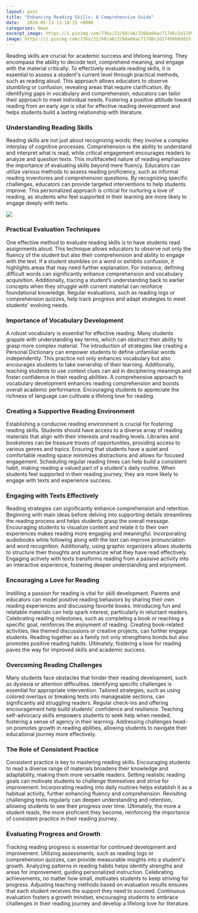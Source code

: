 ```yaml
---
layout: post
title: "Enhancing Reading Skills: A Comprehensive Guide"
date:   2024-05-13 13:18:15 +0000
categories: News
excerpt_image: https://i.pinimg.com/736x/22/68/a6/2268a66ac717d6c2d17496b6dd33f525--reading-posters-reading-groups.jpg
image: https://i.pinimg.com/736x/22/68/a6/2268a66ac717d6c2d17496b6dd33f525--reading-posters-reading-groups.jpg
---
```


Reading skills are crucial for academic success and lifelong learning. They encompass the ability to decode text, comprehend meaning, and engage with the material critically. To effectively evaluate reading skills, it is essential to assess a student's current level through practical methods, such as reading aloud. This approach allows educators to observe stumbling or confusion, revealing areas that require clarification. By identifying gaps in vocabulary and comprehension, educators can tailor their approach to meet individual needs. Fostering a positive attitude toward reading from an early age is vital for effective reading development and helps students build a lasting relationship with literature.
### Understanding Reading Skills
Reading skills are not just about recognizing words; they involve a complex interplay of cognitive processes. Comprehension is the ability to understand and interpret what is read, while critical engagement encourages readers to analyze and question texts. This multifaceted nature of reading emphasizes the importance of evaluating skills beyond mere fluency. Educators can utilize various methods to assess reading proficiency, such as informal reading inventories and comprehension questions. By recognizing specific challenges, educators can provide targeted interventions to help students improve. This personalized approach is critical for nurturing a love of reading, as students who feel supported in their learning are more likely to engage deeply with texts.

![](https://i.pinimg.com/736x/22/68/a6/2268a66ac717d6c2d17496b6dd33f525--reading-posters-reading-groups.jpg)
### Practical Evaluation Techniques
One effective method to evaluate reading skills is to have students read assignments aloud. This technique allows educators to observe not only the fluency of the student but also their comprehension and ability to engage with the text. If a student stumbles on a word or exhibits confusion, it highlights areas that may need further explanation. For instance, defining difficult words can significantly enhance comprehension and vocabulary acquisition. Additionally, tracing a student’s understanding back to earlier concepts when they struggle with current material can reinforce foundational knowledge. Regular evaluations, such as reading logs or comprehension quizzes, help track progress and adapt strategies to meet students' evolving needs.
### Importance of Vocabulary Development
A robust vocabulary is essential for effective reading. Many students grapple with understanding key terms, which can obstruct their ability to grasp more complex material. The introduction of strategies like creating a Personal Dictionary can empower students to define unfamiliar words independently. This practice not only enhances vocabulary but also encourages students to take ownership of their learning. Additionally, teaching students to use context clues can aid in deciphering meanings and foster confidence in their reading abilities. A comprehensive approach to vocabulary development enhances reading comprehension and boosts overall academic performance. Encouraging students to appreciate the richness of language can cultivate a lifelong love for reading.
### Creating a Supportive Reading Environment
Establishing a conducive reading environment is crucial for fostering reading skills. Students should have access to a diverse array of reading materials that align with their interests and reading levels. Libraries and bookstores can be treasure troves of opportunities, providing access to various genres and topics. Ensuring that students have a quiet and comfortable reading space minimizes distractions and allows for focused engagement. Scheduling regular reading times can help build a consistent habit, making reading a valued part of a student's daily routine. When students feel supported in their reading journey, they are more likely to engage with texts and experience success.
### Engaging with Texts Effectively
Reading strategies can significantly enhance comprehension and retention. Beginning with main ideas before delving into supporting details streamlines the reading process and helps students grasp the overall message. Encouraging students to visualize content and relate it to their own experiences makes reading more engaging and meaningful. Incorporating audiobooks while following along with the text can improve pronunciation and word recognition. Additionally, using graphic organizers allows students to structure their thoughts and summarize what they have read effectively. Engaging actively with texts transforms reading from a passive activity into an interactive experience, fostering deeper understanding and enjoyment.
### Encouraging a Love for Reading
Instilling a passion for reading is vital for skill development. Parents and educators can model positive reading behaviors by sharing their own reading experiences and discussing favorite books. Introducing fun and relatable materials can help spark interest, particularly in reluctant readers. Celebrating reading milestones, such as completing a book or reaching a specific goal, reinforces the enjoyment of reading. Creating book-related activities, like themed discussions or creative projects, can further engage students. Reading together as a family not only strengthens bonds but also promotes positive reading habits. Ultimately, fostering a love for reading paves the way for improved skills and academic success.
### Overcoming Reading Challenges
Many students face obstacles that hinder their reading development, such as dyslexia or attention difficulties. Identifying specific challenges is essential for appropriate intervention. Tailored strategies, such as using colored overlays or breaking texts into manageable sections, can significantly aid struggling readers. Regular check-ins and offering encouragement help build students' confidence and resilience. Teaching self-advocacy skills empowers students to seek help when needed, fostering a sense of agency in their learning. Addressing challenges head-on promotes growth in reading abilities, allowing students to navigate their educational journey more effectively.
### The Role of Consistent Practice
Consistent practice is key to mastering reading skills. Encouraging students to read a diverse range of materials broadens their knowledge and adaptability, making them more versatile readers. Setting realistic reading goals can motivate students to challenge themselves and strive for improvement. Incorporating reading into daily routines helps establish it as a habitual activity, further enhancing fluency and comprehension. Revisiting challenging texts regularly can deepen understanding and retention, allowing students to see their progress over time. Ultimately, the more a student reads, the more proficient they become, reinforcing the importance of consistent practice in their reading journey.
### Evaluating Progress and Growth
Tracking reading progress is essential for continued development and improvement. Utilizing assessments, such as reading logs or comprehension quizzes, can provide measurable insights into a student's growth. Analyzing patterns in reading habits helps identify strengths and areas for improvement, guiding personalized instruction. Celebrating achievements, no matter how small, motivates students to keep striving for progress. Adjusting teaching methods based on evaluation results ensures that each student receives the support they need to succeed. Continuous evaluation fosters a growth mindset, encouraging students to embrace challenges in their reading journey and develop a lifelong love for literature.